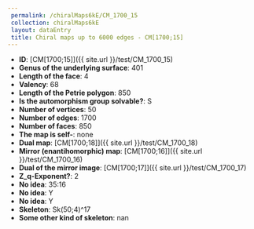 ```yaml
--- 
 permalink: /chiralMaps6kE/CM_1700_15 
 collection: chiralMaps6kE
 layout: dataEntry
 title: Chiral maps up to 6000 edges - CM[1700;15]
---
```


- **ID**: [CM[1700;15]]({{ site.url }}/test/CM_1700_15)
- **Genus of the underlying surface**: 401
- **Length of the face**: 4
- **Valency**: 68
- **Length of the Petrie polygon**: 850
- **Is the automorphism group solvable?**: S
- **Number of vertices**: 50
- **Number of edges**: 1700
- **Number of faces**: 850
- **The map is self-**: none
- **Dual map**: [CM[1700;18]]({{ site.url }}/test/CM_1700_18)
- **Mirror (enantihomorphic) map**: [CM[1700;16]]({{ site.url }}/test/CM_1700_16)
- **Dual of the mirror image**: [CM[1700;17]]({{ site.url }}/test/CM_1700_17)
- **Z_q-Exponent?**: 2
- **No idea**:  35:16
- **No idea**: Y
- **No idea**: Y
- **Skeleton**: Sk(50;4)^17
- **Some other kind of skeleton**: nan

